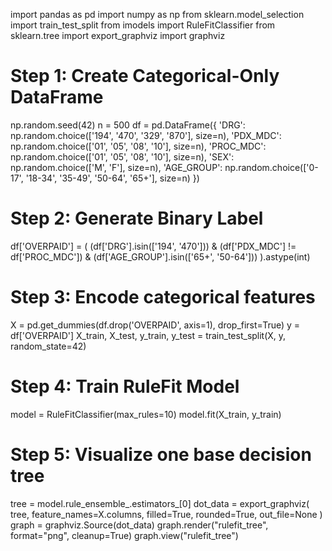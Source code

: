 import pandas as pd
import numpy as np
from sklearn.model_selection import train_test_split
from imodels import RuleFitClassifier
from sklearn.tree import export_graphviz
import graphviz

# Step 1: Create Categorical-Only DataFrame
np.random.seed(42)
n = 500
df = pd.DataFrame({
    'DRG': np.random.choice(['194', '470', '329', '870'], size=n),
    'PDX_MDC': np.random.choice(['01', '05', '08', '10'], size=n),
    'PROC_MDC': np.random.choice(['01', '05', '08', '10'], size=n),
    'SEX': np.random.choice(['M', 'F'], size=n),
    'AGE_GROUP': np.random.choice(['0-17', '18-34', '35-49', '50-64', '65+'], size=n)
})

# Step 2: Generate Binary Label
df['OVERPAID'] = (
    (df['DRG'].isin(['194', '470'])) &
    (df['PDX_MDC'] != df['PROC_MDC']) &
    (df['AGE_GROUP'].isin(['65+', '50-64']))
).astype(int)

# Step 3: Encode categorical features
X = pd.get_dummies(df.drop('OVERPAID', axis=1), drop_first=True)
y = df['OVERPAID']
X_train, X_test, y_train, y_test = train_test_split(X, y, random_state=42)

# Step 4: Train RuleFit Model
model = RuleFitClassifier(max_rules=10)
model.fit(X_train, y_train)

# Step 5: Visualize one base decision tree
tree = model.rule_ensemble_.estimators_[0]
dot_data = export_graphviz(
    tree,
    feature_names=X.columns,
    filled=True,
    rounded=True,
    out_file=None
)
graph = graphviz.Source(dot_data)
graph.render("rulefit_tree", format="png", cleanup=True)
graph.view("rulefit_tree")
